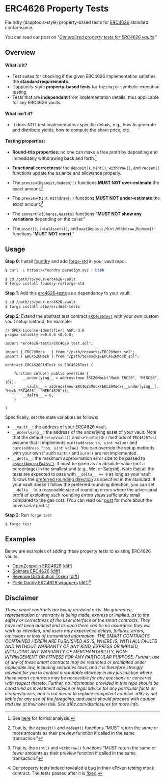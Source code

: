 # ERC4626 Property Tests

Foundry (dapptools-style) property-based tests for [ERC4626] standard conformance.

[ERC4626]: <https://eips.ethereum.org/EIPS/eip-4626>

You can read our post on "_[Generalized property tests for ERC4626 vaults][post]_."

[post]: TBA

## Overview

#### What is it?
- Test suites for checking if the given ERC4626 implementation satisfies the **standard requirements**.
- Dapptools-style **property-based tests** for fuzzing or symbolic execution testing.
- Tests that are **independent** from implementation details, thus applicable for any ERC4626 vaults.

#### What isn’t it?
- It does NOT test implementation-specific details, e.g., how to generate and distribute yields, how to compute the share price, etc.

#### Testing properties:

- **Round-trip properties**: no one can make a free profit by depositing and immediately withdrawing back and forth.[^rt]

[^rt]: See [here](https://hackmd.io/@daejunpark/BJMGbD435#Invariants) for formal analysis.

- **Functional correctness**: the `deposit()`, `mint()`, `withdraw()`, and `redeem()` functions update the balance and allowance properly.

- The `preview{Deposit,Redeem}()` functions **MUST NOT over-estimate** the exact amount.[^1]

[^1]: That is, the `deposit()` and `redeem()` functions “MUST return the same or more amounts as their preview function if called in the same transaction.”

- The `preview{Mint,Withdraw}()` functions **MUST NOT under-estimate** the exact amount.[^2]

[^2]: That is, the `mint()` and `withdraw()` functions “MUST return the same or fewer amounts as their preview function if called in the same transaction.”

- The `convertTo{Shares,Assets}` functions “**MUST NOT show any variations** depending on the caller.”

- The `asset()`, `totalAssets()`, and `max{Deposit,Mint,Withdraw,Redeem}()` functions “**MUST NOT revert**.”

## Usage

**Step 0**: Install [foundry] and add [forge-std] in your vault repo:
```bash
$ curl -L https://foundry.paradigm.xyz | bash

$ cd /path/to/your-erc4626-vault
$ forge install foundry-rs/forge-std
```

[foundry]: <https://getfoundry.sh/>
[forge-std]: <https://github.com/foundry-rs/forge-std>

**Step 1**: Add this [erc4626-tests] as a dependency to your vault:
```bash
$ cd /path/to/your-erc4626-vault
$ forge install a16z/erc4626-tests
```

[erc4626-tests]: <https://github.com/a16z/erc4626-tests>

**Step 2**: Extend the abstract test contract [`ERC4626Test`](ERC4626.test.sol) with your own custom vault setup method, for example:

```solidity
// SPDX-License-Identifier: AGPL-3.0
pragma solidity >=0.8.0 <0.9.0;

import "erc4626-tests/ERC4626.test.sol";

import { ERC20Mock   } from "/path/to/mocks/ERC20Mock.sol";
import { ERC4626Mock } from "/path/to/mocks/ERC4626Mock.sol";

contract ERC4626StdTest is ERC4626Test {

    function setUp() public override {
        __underlying__ = address(new ERC20Mock("Mock ERC20", "MERC20", 18));
        __vault__ = address(new ERC4626Mock(ERC20Mock(__underlying__), "Mock ERC4626", "MERC4626"));
        __delta__ = 0;
    }

}
```

Specifically, set the state variables as follows:
- `__vault__`: the address of your ERC4626 vault.
- `__underlying__`: the address of the underlying asset of your vault. Note that the default `setupVault()` and `setupYield()` methods of `ERC4626Test` assume that it implements `mint(address to, uint value)` and `burn(address from, uint value)`. You can override the setup methods with your own if such `mint()` and `burn()` are not implemented.
- `__delta__`: the maximum approximation error size to be passed to [`assertApproxEqAbs()`]. It must be given as an absolute value (not a percentage) in the smallest unit (e.g., Wei or Satoshi). Note that all the tests are expected to pass with `__delta__ == 0` as long as your vault follows the [preferred rounding direction] as specified in the standard. If your vault doesn't follow the preferred rounding direction, you can set `__delta__` to a reasonable size of rounding errors where the adversarial profit of exploiting such rounding errors stays sufficiently small compared to the gas cost. (You can read our [post] for more about the adversarial profit.) 

[`assertApproxEqAbs()`]: <https://book.getfoundry.sh/reference/forge-std/assertApproxEqAbs>

[preferred rounding direction]: <https://eips.ethereum.org/EIPS/eip-4626#security-considerations>

**Step 3**: Run `forge test`

```
$ forge test
```

## Examples

Below are examples of adding these property tests to existing ERC4626 vaults:
- [OpenZeppelin ERC4626] [[diff](https://github.com/daejunpark/openzeppelin-contracts/pull/1/files)]
- [Solmate ERC4626] [[diff](https://github.com/daejunpark/solmate/pull/1/files)]
- [Revenue Distribution Token] [[diff](https://github.com/daejunpark/revenue-distribution-token/pull/1/files)]
- [Yield Daddy ERC4626 wrappers] [[diff](https://github.com/daejunpark/yield-daddy/pull/1/files)][^bug]

[OpenZeppelin ERC4626]: <https://github.com/OpenZeppelin/openzeppelin-contracts/blob/a1948250ab8c441f6d327a65754cb20d2b1b4554/contracts/token/ERC20/extensions/ERC4626.sol>
[Solmate ERC4626]: <https://github.com/transmissions11/solmate/blob/c2594bf4635ad773a8f4763e20b7e79582e41535/src/mixins/ERC4626.sol>
[Revenue Distribution Token]: <https://github.com/maple-labs/revenue-distribution-token/blob/be9592fd72bfa7142a217507f2d5500a7856329e/contracts/RevenueDistributionToken.sol>
[Yield Daddy ERC4626 wrappers]: <https://github.com/timeless-fi/yield-daddy>

[^bug]: Our property tests indeed revealed a [bug](https://github.com/timeless-fi/yield-daddy/issues/7) in their eToken testing mock contract. The tests passed after it is [fixed](https://github.com/daejunpark/yield-daddy/commit/721cf4bd766805fd409455434aa5fd1a9b2df25c).

## Disclaimer

_These smart contracts are being provided as is. No guarantee, representation or warranty is being made, express or implied, as to the safety or correctness of the user interface or the smart contracts. They have not been audited and as such there can be no assurance they will work as intended, and users may experience delays, failures, errors, omissions or loss of transmitted information. THE SMART CONTRACTS CONTAINED HEREIN ARE FURNISHED AS IS, WHERE IS, WITH ALL FAULTS AND WITHOUT WARRANTY OF ANY KIND, EXPRESS OR IMPLIED, INCLUDING ANY WARRANTY OF MERCHANTABILITY, NON- INFRINGEMENT OR FITNESS FOR ANY PARTICULAR PURPOSE. Further, use of any of these smart contracts may be restricted or prohibited under applicable law, including securities laws, and it is therefore strongly advised for you to contact a reputable attorney in any jurisdiction where these smart contracts may be accessible for any questions or concerns with respect thereto. Further, no information provided in this repo should be construed as investment advice or legal advice for any particular facts or circumstances, and is not meant to replace competent counsel. a16z is not liable for any use of the foregoing, and users should proceed with caution and use at their own risk. See a16z.com/disclosures for more info._

